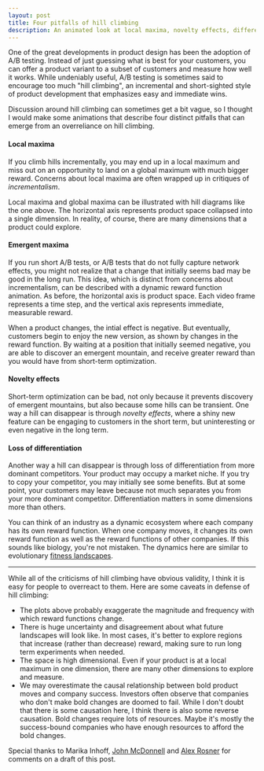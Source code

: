 ```yaml
---
layout: post
title: Four pitfalls of hill climbing
description: An animated look at local maxima, novelty effects, differentiation, emergent maxima.
---
```


<meta charset="utf-8">

One of the great developments in product design has been the adoption of A/B testing. Instead of just guessing what is best for your customers, you can offer a product variant to a subset of customers and measure how well it works. While undeniably useful, A/B testing is sometimes said to encourage too much "hill climbing", an incremental and short-sighted style of product development that emphasizes easy and immediate wins.

Discussion around hill climbing can sometimes get a bit vague, so I thought I would make some animations that describe four distinct pitfalls that can emerge from an overreliance on hill climbing.

#### Local maxima

If you climb hills incrementally, you may end up in a local maximum and miss out on an opportunity to land on a global maximum with much bigger reward. Concerns about local maxima are often wrapped up in critiques of *incrementalism*.

<div class="wrapper">
  <div class="inner" id="plot1"></div>
</div>

Local maxima and global maxima can be illustrated with hill diagrams like the one above. The horizontal axis represents product space collapsed into a single dimension. In reality, of course, there are many dimensions that a product could explore.

#### Emergent maxima

If you run short A/B tests, or A/B tests that do not fully capture network effects, you might not realize that a change that initially seems bad may be good in the long run. This idea, which is distinct from concerns about incrementalism, can be described with a dynamic reward function animation. As before, the horizontal axis is product space. Each video frame represents a time step, and the vertical axis represents immediate, measurable reward.

<div class="wrapper">
  <div class="inner" id="plot2"></div>
</div>

When a product changes, the intial effect is negative. But eventually, customers begin to enjoy the new version, as shown by changes in the reward function. By waiting at a position that initially seemed negative, you are able to discover an emergent mountain, and receive greater reward than you would have from short-term optimization.

#### Novelty effects

Short-term optimization can be bad, not only because it prevents discovery of emergent mountains, but also because some hills can be transient. One way a hill can disappear is through *novelty effects*, where a shiny new feature can be engaging to customers in the short term, but uninteresting or even negative in the long term.

<div class="wrapper">
  <div class="inner" id="plot3"></div>
</div>

#### Loss of differentiation

Another way a hill can disappear is through loss of differentiation from more dominant competitors. Your product may occupy a market niche. If you try to copy your competitor, you may initially see some benefits. But at some point, your customers may leave because not much separates you from your more dominant competitor. Differentiation matters in some dimensions more than others.

<div class="wrapper">
  <span id="plot4"></span>
  <span id="plot5"></span>
</div>

You can think of an industry as a dynamic ecosystem where each company has its own reward function. When one company moves, it changes its own reward function as well as the reward functions of other companies. If this sounds like biology, you're not mistaken. The dynamics here are similar to evolutionary [fitness landscapes](http://www.randalolson.com/2014/04/17/visualizing-evolution-in-action-dynamic-fitness-landscapes/).

***

While all of the criticisms of hill climbing have obvious validity, I think it is easy for people to overreact to them. Here are some caveats in defense of hill climbing:

- The plots above probably exaggerate the magnitude and frequency with which reward functions change.
- There is huge uncertainty and disagreement about what future landscapes will look like. In most cases, it's better to explore regions that increase (rather than decrease) reward, making sure to run long term experiments when needed.
- The space is high dimensional. Even if your product is at a local maximum in one dimension, there are many other dimensions to explore and measure.
- We may overestimate the causal relationship between bold product moves and company success. Investors often observe that companies who don't make bold changes are doomed to fail. While I don't doubt that there is some causation here, I think there is also some reverse causation. Bold changes require lots of resources. Maybe it's mostly the success-bound companies who have enough resources to afford the bold changes.

Special thanks to Marika Inhoff, [John McDonnell](https://twitter.com/johnvmcdonnell) and [Alex Rosner](https://twitter.com/alexrosner) for comments on a draft of this post.
<style>

circle {
  stroke: #fff;
  stroke-width: 1.5px;
}

circle.you {
  fill: #ED2685;
}

circle.competitor {
  fill: #3AC3F2;
}

.background {
  fill: #e7e7e7;
}

.axis path,
.axis line {
  fill: none;
  stroke: #fff;
  shape-rendering: crispEdges;
}

.axis .tick:nth-child(2n) {
  stroke-opacity: 0.5;
}

.axis text {
  font: 12px sans-serif;
}

.line path {
  fill: none;
  stroke: #000;
  stroke-width: 2px;
  stroke-linecap: round;
  stroke-linejoin: round;
}

}

</style>

<script src="//d3js.org/d3.v3.min.js"></script>

<!-- I think Markdown doesn't like two script tags in a row -->
<div></div>

<script>





function makeObjectiveGraph(id, get_dot_x, objective, title, is_dynamic, company) {

  // Dot radius
  var r = 11;

  var margin = {top: 20, right: 20, bottom: 20, left: 20},
      width = 270 - margin.left - margin.right,
      height = 270 - margin.top - margin.bottom;

  var tickFormat = d3.format(".1f");

  var y = d3.scale.linear()
      .domain([0, 1])
      .range([height, 0]);

  var yAxis = d3.svg.axis()
      .scale(y)
      .orient("left")
      .tickSize(-width)
      .tickFormat(function(d, i) { return i & 1 ? null : tickFormat(d); })
      .tickPadding(8);

  var x = d3.scale.linear()
      .domain([0, 1])
      .range([0, width]);

  var xAxis = d3.svg.axis()
      .scale(x)
      .orient("bottom")
      .tickSize(-height)
      .tickFormat(function(d, i) { return i & 1 ? null : tickFormat(d); })
      .tickPadding(8);

  var path = d3.svg.line();

  var svg = d3.select("#" + id).append("svg")
      .attr("width", width + margin.left + margin.right)
      .attr("height", height + margin.top + margin.bottom)
    .append("g")
      .attr("transform", "translate(" + margin.left + "," + margin.top + ")");

  svg.append("rect")
      .attr("class", "background")
      .attr("width", width)
      .attr("height", height);

  var line = svg.append("g")
      .attr("class", "line")
    .append("path");

  var dot = svg.append("circle")
      .attr("r", r-1)
      .attr("class", company);

  // For X- and Y- labels.
  if (company == "competitor"){
    var prefix = "Competitor ";
  } else {
    var prefix = "";
  }

  // Title
  svg.append("text")
      .attr("class", "x label")
      .attr("text-anchor", "middle")
      .attr("x", width/2)
      .attr("y", -8)
      .style("font-size", "14px")
      .style("font-weight", "bold")
      .text(title);

  // X-Label
  svg.append("text")
      .attr("class", "x label")
      .attr("text-anchor", "middle")
      .attr("x", width/2)
      .attr("y", height + 14)
      .style("font-size", "12px")
      .text(prefix + "Product Space");

  // Y-Label
  svg.append("text")
      .attr("class", "y label")
      .attr("text-anchor", "middle")
      .attr("x", -width/2)
      .attr("y", -14)
      .attr("dy", ".75em")
      .attr("transform", "rotate(-90)")
      .style("font-size", "12px")
      .text(prefix + "Reward");


  if (!is_dynamic){
    line.attr("d", path(d3.range(0, 1, .002).concat(1).map(function(xo) {
      return [x(xo), y(objective(xo))];
    })));
  }


  // Provide pixel coordinates of small segment of curve.
  // Returns pixel coordinates just above segment.
  function get_adjusted_dot_coords(start_x, start_y, end_x, end_y) {
    var center_x = (start_x + end_x) / 2;
    var center_y = (start_y + end_y) / 2;
    var rise = (end_y - start_y);
    var run = (end_x - start_x);
    var k = Math.sqrt(Math.pow(r, 2)/(Math.pow(run, 2) + Math.pow(rise, 2)));
    var dx = k * rise;
    var dy = k * run;

    return [center_x + dx, center_y - dy]

  };

  // Functions x and y return pixel units.
  // Var xo is in graph coordinates from 0 to 1.
  // Var t is from 0 to 1.
  d3.timer(function(elapsed) {
    var t = (elapsed % 3000) / 3000; // will range from 0 to 1.
    var dot_xo = get_dot_x(t) // make this a function

    if (is_dynamic) {

      dot_coords = get_adjusted_dot_coords(
                                           x(dot_xo-.001),
                                           y(objective(t, dot_xo-.001)),
                                           x(dot_xo+.001),
                                           y(objective(t, dot_xo+.001))
                                           );

      // dot_coords = [x(dot_xo), y(objective(t, dot_xo))]

      dot.attr("cx", dot_coords[0]).attr("cy", dot_coords[1]);

      // dot.attr("cx", x(t)).attr("cy", y(objective(t, t))-12); // The 12 is in pixel world. Subtracting because pixel 0 is at top.

      line.attr("d", path(d3.range(0, 1, .002).concat(1).map(function(xo) {
        return [x(xo), y(objective(t, xo))];
      })));
    } else {

      dot_coords = get_adjusted_dot_coords(x(dot_xo-.001), y(objective(dot_xo-.001)), x(dot_xo+.001), y(objective(dot_xo+.001)))
      dot.attr("cx", dot_coords[0]).attr("cy", dot_coords[1]);
    }


  });

  d3.select(self.frameElement).style("height", height + margin.top + margin.bottom + "px");
}

var left_pos  = 0.20;
var mid_pos   = 0.50;
var right_pos = 0.80;
var mu = 0.25


// Provides soft trajectory, given starting and stopping times and locations.
// Generally the first agrument will be time t, but using x
// internally here so I can think about the functions visually.
var soft_motion = function(x, start_x, start_y, end_x, end_y) {
  var period = 2 * (end_x - start_x);
  var scale = (end_y - start_y)/2;
  var intercept = start_y + scale;

  if (x < start_x) { return start_y } else
  if (x < end_x) { return -scale * Math.cos(2*Math.PI/period * (x-start_x)) + intercept} else
  return end_y
};

// The horizontal position of your dot
var get_dot_x = function(t) {
  return soft_motion(t, .2, .2, .8, .8)
};

var get_dot_x_local_max = function(t) {
  return soft_motion(t, .2, .35, .8, .2)
};

// The horizontal position of your competitor's dot
var get_competitor_dot_x = function(t) {
  return 0.8;
};

// Gaussian function. For dynamics, call repeatedly with different scale values.
function gauss(x, scale, mu, sig) {
  var coef = scale / (sig* Math.sqrt(2 * Math.PI));
  var numer = Math.pow((x-mu), 2)
  var denom = 2*Math.pow(sig, 2)
  return coef * Math.exp(-numer/denom);
};


var objective1 = function(x){
  var left_scale = 0.2;
  var right_scale = 0.3;
  var sd = 0.2
  return gauss(x, left_scale, left_pos, sd) + gauss(x, right_scale, right_pos, sd)
}

makeObjectiveGraph("plot1", get_dot_x_local_max, objective1, "", false, "you")


var objective2 = function(t, x){
  var left_scale  = soft_motion(t, 0.6, 0.2, 0.95, 0.10);
  var right_scale = soft_motion(t, 0.6, 0.0, 0.95, 0.3);
  var sd = 0.2

  return gauss(x, left_scale, left_pos, sd) + gauss(x, right_scale, right_pos, sd)
};

makeObjectiveGraph("plot2", get_dot_x, objective2, "", true, "you")


var objective3 = function(t, x){
  var left_scale  = soft_motion(t, 0.6, 0.15, 0.95, 0.15);
  var right_scale = soft_motion(t, 0.6, 0.30, 0.95, 0.15);

  return gauss(x, left_scale, left_pos, .25) + gauss(x, right_scale, right_pos, .3)
};

makeObjectiveGraph("plot3", get_dot_x, objective3, "", true, "you")

var objective4 = function(t, x){
  var left_scale  = soft_motion(t, 0.6, 0.15, 0.95, 0.15);
  var right_scale = soft_motion(t, 0.6, 0.30, 0.95, 0.15);

  return gauss(x, left_scale, left_pos, .25) + gauss(x, right_scale, right_pos, .3)
};

makeObjectiveGraph("plot4", get_dot_x, objective4, "Losing differentiation", true, "you")

// Competitor
var objective5 = function(t, x){
  var left_scale  = soft_motion(t, 0.6, 0.05, 0.95, 0.07);
  var right_scale = soft_motion(t, 0.6, 0.4,  0.95, 0.50);

  return gauss(x, left_scale, left_pos, .15) + gauss(x, right_scale, right_pos, .3)
};

makeObjectiveGraph("plot5", get_competitor_dot_x, objective5, "Dominant competitor wins", true, "competitor")


</script>
